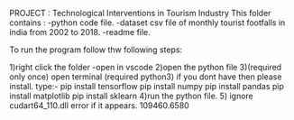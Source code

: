 PROJECT : Technological Interventions in Tourism Industry
This folder contains :
	-python code file.
	-dataset csv file of monthly tourist footfalls in india from 2002 to 2018.
	-readme file.


To run the program follow thw following steps:

1)right click the folder 
	-open in vscode
2)open the python file
3)(required only once) open terminal
	(required python3) if you dont have then please install.
	type:-
	pip install tensorflow
	pip install numpy
	pip install pandas
	pip install matplotlib
	pip install sklearn
4)run the python file.
5)  ignore cudart64_110.dll error if it appears.
109460.6580
